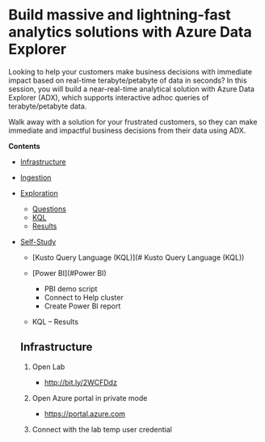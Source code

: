 #  Build massive and lightning-fast analytics solutions with Azure Data Explorer  
 
 Looking to help your customers make business decisions with immediate impact based on real-time terabyte/petabyte of data in seconds? In this session, you will build a near-real-time analytical solution with Azure Data Explorer (ADX), which supports interactive adhoc queries of terabyte/petabyte data.  
 
 Walk away with a solution for your frustrated customers, so they can make immediate and impactful business decisions from their data using ADX.  
 
**Contents**
 
 <!-- TOC -->

- [Infrastructure](#Infrastructure) 
- [Ingestion](#Ingestion) 
- [Exploration](#Exploration)
  - [Questions](#Questions)  
  - [KQL](#KQL) 
  - [Results](#Results)
- [Self-Study](#Self-Study)  
  - [Kusto Query Language (KQL)](# Kusto Query Language (KQL)) 
  - [Power BI](#Power BI) 
      - PBI demo script  
      - Connect to Help cluster  
      - Create Power BI report 
      
   - KQL – Results   
   
  <!-- TOC -->  
  
    ## Infrastructure  
   
   1. Open Lab 
    
         -  http://bit.ly/2WCFDdz  
     
      
   2. Open Azure portal in private mode  
    
        -  https://portal.azure.com  
        
   3. Connect with the lab temp user credential
      
  
  
   

   
   
